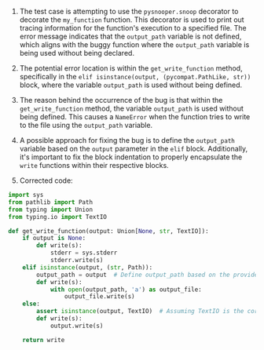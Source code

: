 1. The test case is attempting to use the `pysnooper.snoop` decorator to decorate the `my_function` function. This decorator is used to print out tracing information for the function's execution to a specified file. The error message indicates that the `output_path` variable is not defined, which aligns with the buggy function where the `output_path` variable is being used without being declared.

2. The potential error location is within the `get_write_function` method, specifically in the `elif isinstance(output, (pycompat.PathLike, str))` block, where the variable `output_path` is used without being defined.

3. The reason behind the occurrence of the bug is that within the `get_write_function` method, the variable `output_path` is used without being defined. This causes a `NameError` when the function tries to write to the file using the `output_path` variable.

4. A possible approach for fixing the bug is to define the `output_path` variable based on the `output` parameter in the `elif` block. Additionally, it's important to fix the block indentation to properly encapsulate the `write` functions within their respective blocks.

5. Corrected code:
```python
import sys
from pathlib import Path
from typing import Union
from typing.io import TextIO

def get_write_function(output: Union[None, str, TextIO]):
    if output is None:
        def write(s):
            stderr = sys.stderr
            stderr.write(s)
    elif isinstance(output, (str, Path)):
        output_path = output  # Define output_path based on the provided output
        def write(s):
            with open(output_path, 'a') as output_file:
                output_file.write(s)
    else:
        assert isinstance(output, TextIO)  # Assuming TextIO is the correct type for WritableStream
        def write(s):
            output.write(s)

    return write
```